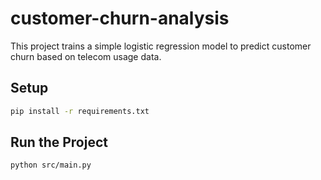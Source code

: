 # customer-churn-analysis
This project trains a simple logistic regression model to predict customer churn based on telecom usage data.

## Setup

```bash
pip install -r requirements.txt
```
## Run the Project
```bash
python src/main.py
```